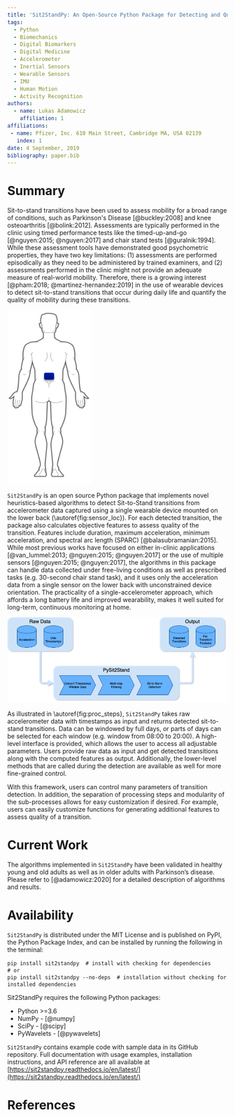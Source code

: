 ```yaml
---
title: 'Sit2StandPy: An Open-Source Python Package for Detecting and Quantifying Sit-to-Stand Transitions Using an Accelerometer on the Lower Back'
tags:
  - Python
  - Biomechanics
  - Digital Biomarkers
  - Digital Medicine
  - Accelerometer
  - Inertial Sensors
  - Wearable Sensors
  - IMU
  - Human Motion
  - Activity Recognition
authors:
  - name: Lukas Adamowicz
    affiliation: 1
affiliations:
 - name: Pfizer, Inc. 610 Main Street, Cambridge MA, USA 02139
   index: 1
date: 4 September, 2019
bibliography: paper.bib
---
```


# Summary

Sit-to-stand transitions have been used to assess mobility for a broad range of conditions, such as Parkinson's Disease [@buckley:2008] and knee osteoarthritis [@bolink:2012]. Assessments are typically performed in the clinic using timed performance tests like the timed-up-and-go [@nguyen:2015; @nguyen:2017] and chair stand tests [@guralnik:1994]. While these assessment tools have demonstrated good psychometric properties, they have two key limitations: (1) assessments are performed episodically as they need to be administered by trained examiners, and (2) assessments performed in the clinic might not provide an adequate measure of real-world mobility. Therefore, there is a growing interest [@pham:2018; @martinez-hernandez:2019] in the use of wearable devices to detect sit-to-stand transitions that occur during daily life and quantify the quality of mobility during these transitions. 

![Location of the wearable device on the lower back.\label{fig:sensor_loc}](sensor_location.png)

``Sit2StandPy`` is an open source Python package that implements novel heuristics-based algorithms to detect Sit-to-Stand transitions from accelerometer data captured using a single wearable device mounted on the lower back (\autoref{fig:sensor_loc}). For each detected transition, the package also calculates objective features to assess quality of the transition. Features include duration, maximum acceleration, minimum acceleration, and spectral arc length (SPARC) [@balasubramanian:2015]. While most previous works have focused on either in-clinic applications [@van_lummel:2013; @nguyen:2015; @nguyen:2017] or the use of multiple sensors [@nguyen:2015; @nguyen:2017], the algorithms in this package can handle data collected under free-living conditions as well as prescribed tasks (e.g. 30-second chair stand task), and it uses only the acceleration data from a single sensor on the lower back with unconstrained device orientation. The practicality of a single-accelerometer approach, which affords a long battery life and improved wearability, makes it well suited for long-term, continuous monitoring at home.

![A high-level illustration of the input, output, and main processing steps of ``Sit2StandPy``.\label{fig:proc_steps}](alg-overview.png)

As illustrated in \autoref{fig:proc_steps}, ``Sit2StandPy`` takes raw accelerometer data with timestamps as input and returns detected sit-to-stand transitions. Data can be windowed by full days, or parts of days can be selected for each window (e.g. window from 08:00 to 20:00). A high-level interface is provided, which allows the user to access all adjustable parameters. Users provide raw data as input and get detected transitions along with the computed features as output. Additionally, the lower-level methods that are called during the detection are available as well for more fine-grained control. 

With this framework, users can control many parameters of transition detection. In addition, the separation of processing steps and modularity of the sub-processes allows for easy customization if desired. For example, users can easily customize functions for generating additional features to assess quality of a transition.


# Current Work

The algorithms implemented in ``Sit2StandPy`` have been validated in healthy young and old adults as well as in older adults with Parkinson’s disease. Please refer to [@adamowicz:2020] for a detailed description of algorithms and results.

# Availability

``Sit2StandPy`` is distributed under the MIT License and is published on PyPI, the Python Package Index, and can be installed by running the following in the terminal:

```shell-script
pip install sit2standpy  # install with checking for dependencies
# or
pip install sit2standpy --no-deps  # installation without checking for installed dependencies
```

Sit2StandPy requires the following Python packages:

- Python >=3.6
- NumPy - [@numpy]
- SciPy - [@scipy]
- PyWavelets - [@pywavelets]

``Sit2StandPy`` contains example code with sample data in its GitHub repository. Full documentation with usage examples, installation instructions, and API reference are all available at [https://sit2standpy.readthedocs.io/en/latest/](https://sit2standpy.readthedocs.io/en/latest/)

# References

